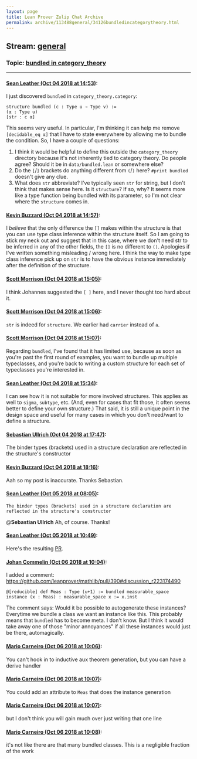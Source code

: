 ```yaml
---
layout: page
title: Lean Prover Zulip Chat Archive 
permalink: archive/113488general/34126bundledincategorytheory.html
---
```


## Stream: [general](index.html)
### Topic: [bundled in category_theory](34126bundledincategorytheory.html)

---

#### [Sean Leather (Oct 04 2018 at 14:53)](https://leanprover.zulipchat.com/#narrow/stream/113488-general/topic/bundled%20in%20category_theory/near/135174961):
I just discovered `bundled` in `category_theory.category`:

```lean
structure bundled (c : Type u → Type v) :=
(α : Type u)
[str : c α]
```

This seems very useful. In particular, I'm thinking it can help me remove `[decidable_eq α]` that I have to state everywhere by allowing me to bundle the condition. So, I have a couple of questions:

1. I think it would be helpful to define this outside the `category_theory` directory because it's not inherently tied to category theory. Do people agree? Should it be in `data/bundled.lean` or somewhere else?
2. Do the `[`/`]` brackets do anything different from `(`/`)` here? `#print bundled` doesn't give any clue.
3. What does `str` abbreviate? I've typically seen `str` for string, but I don't think that makes sense here. Is it `structure`? If so, why? It seems more like a type function being bundled with its parameter, so I'm not clear where the `structure` comes in.

#### [Kevin Buzzard (Oct 04 2018 at 14:57)](https://leanprover.zulipchat.com/#narrow/stream/113488-general/topic/bundled%20in%20category_theory/near/135175752):
I *believe* that the only difference the `[]` makes within the structure is that you can use type class inference within the structure itself. So I am going to stick my neck out and suggest that in this case, where we don't need str to be inferred in any of the other fields, the `[]` is no different to `()`. Apologies if I've written something misleading / wrong here. I think the way to make type class inference pick up on `str` is to have the obvious instance immediately after the definition of the structure.

#### [Scott Morrison (Oct 04 2018 at 15:05)](https://leanprover.zulipchat.com/#narrow/stream/113488-general/topic/bundled%20in%20category_theory/near/135177519):
I think Johannes suggested the `[ ]` here, and I never thought too hard about it.

#### [Scott Morrison (Oct 04 2018 at 15:06)](https://leanprover.zulipchat.com/#narrow/stream/113488-general/topic/bundled%20in%20category_theory/near/135177627):
`str` is indeed for `structure`. We earlier had `carrier` instead of `a`.

#### [Scott Morrison (Oct 04 2018 at 15:07)](https://leanprover.zulipchat.com/#narrow/stream/113488-general/topic/bundled%20in%20category_theory/near/135177784):
Regarding `bundled`, I've found that it has limited use, because as soon as you're past the first round of examples, you want to bundle up multiple typeclasses, and you're back to writing a custom structure for each set of typeclasses you're interested in.

#### [Sean Leather (Oct 04 2018 at 15:34)](https://leanprover.zulipchat.com/#narrow/stream/113488-general/topic/bundled%20in%20category_theory/near/135183550):
I can see how it is not suitable for more involved structures. This applies as well to `sigma`, `subtype`, etc. (And, even for cases that fit those, it often seems better to define your own structure.) That said, it is still a unique point in the design space and useful for many cases in which you don't need/want to define a structure.

#### [Sebastian Ullrich (Oct 04 2018 at 17:47)](https://leanprover.zulipchat.com/#narrow/stream/113488-general/topic/bundled%20in%20category_theory/near/135197885):
The binder types (brackets) used in a structure declaration are reflected in the structure's constructor

#### [Kevin Buzzard (Oct 04 2018 at 18:16)](https://leanprover.zulipchat.com/#narrow/stream/113488-general/topic/bundled%20in%20category_theory/near/135199650):
Aah so my post is inaccurate. Thanks Sebastian.

#### [Sean Leather (Oct 05 2018 at 08:05)](https://leanprover.zulipchat.com/#narrow/stream/113488-general/topic/bundled%20in%20category_theory/near/135236416):
```quote
The binder types (brackets) used in a structure declaration are reflected in the structure's constructor
```
@**Sebastian Ullrich** Ah, of course. Thanks!

#### [Sean Leather (Oct 05 2018 at 10:49)](https://leanprover.zulipchat.com/#narrow/stream/113488-general/topic/bundled%20in%20category_theory/near/135242468):
Here's the resulting [PR](https://github.com/leanprover/mathlib/pull/390).

#### [Johan Commelin (Oct 06 2018 at 10:04)](https://leanprover.zulipchat.com/#narrow/stream/113488-general/topic/bundled%20in%20category_theory/near/135303706):
I added a comment: https://github.com/leanprover/mathlib/pull/390#discussion_r223174490
```lean
@[reducible] def Meas : Type (u+1) := bundled measurable_space
instance (x : Meas) : measurable_space x := x.inst
```
The comment says:
Would it be possible to autogenerate these instances? Everytime we bundle a class we want an instance like this. This probably means that `bundled` has to become meta. I don't know. But I think it would take away one of those "minor annoyances" if all these instances would just be there, automagically.

#### [Mario Carneiro (Oct 06 2018 at 10:06)](https://leanprover.zulipchat.com/#narrow/stream/113488-general/topic/bundled%20in%20category_theory/near/135303758):
You can't hook in to inductive aux theorem generation, but you can have a derive handler

#### [Mario Carneiro (Oct 06 2018 at 10:07)](https://leanprover.zulipchat.com/#narrow/stream/113488-general/topic/bundled%20in%20category_theory/near/135303764):
You could add an attribute to `Meas` that does the instance generation

#### [Mario Carneiro (Oct 06 2018 at 10:07)](https://leanprover.zulipchat.com/#narrow/stream/113488-general/topic/bundled%20in%20category_theory/near/135303766):
but I don't think you will gain much over just writing that one line

#### [Mario Carneiro (Oct 06 2018 at 10:08)](https://leanprover.zulipchat.com/#narrow/stream/113488-general/topic/bundled%20in%20category_theory/near/135303809):
it's not like there are that many bundled classes. This is a negligible fraction of the work

